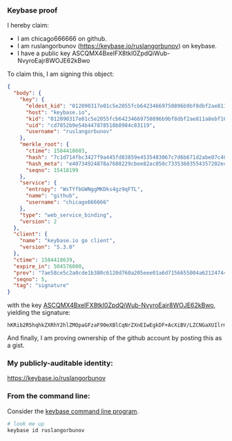### Keybase proof

I hereby claim:

  * I am chicago666666 on github.
  * I am ruslangorbunov (https://keybase.io/ruslangorbunov) on keybase.
  * I have a public key ASCQMX4BxeIFX8tkI0ZpdQiWub-NvyroEajr8WOJE62kBwo

To claim this, I am signing this object:

```json
{
  "body": {
    "key": {
      "eldest_kid": "012090317e01c5e2055fcb64234669750896b9bf8dbf2ae811a8ebf1638913ada4070a",
      "host": "keybase.io",
      "kid": "012090317e01c5e2055fcb64234669750896b9bf8dbf2ae811a8ebf1638913ada4070a",
      "uid": "cd7852b9e54b447878518b8984c83119",
      "username": "ruslangorbunov"
    },
    "merkle_root": {
      "ctime": 1584418603,
      "hash": "7c1d714fbc3427f9a445fd83859e4535483067c7d6b671d2abe07c40414c916cb7e2781d86e982e42279dec5f08b1f4f0faab8d727ec4fd83c05a2f347161b4c",
      "hash_meta": "e40734924878a7688229cbee82ac050c73353603554357202ece4c0ca75e8547",
      "seqno": 15418199
    },
    "service": {
      "entropy": "WsTYfbGWNggMKDks4gz9qFTL",
      "name": "github",
      "username": "chicago666666"
    },
    "type": "web_service_binding",
    "version": 2
  },
  "client": {
    "name": "keybase.io go client",
    "version": "5.3.0"
  },
  "ctime": 1584418639,
  "expire_in": 504576000,
  "prev": "7ae58ce5c2a0cde1b380c6120d760a205eee01a6d7156655004a62124744bfb8",
  "seqno": 5,
  "tag": "signature"
}
```

with the key [ASCQMX4BxeIFX8tkI0ZpdQiWub-NvyroEajr8WOJE62kBwo](https://keybase.io/ruslangorbunov), yielding the signature:

```
hKRib2R5hqhkZXRhY2hlZMOpaGFzaF90eXBlCqNrZXnEIwEgkDF+AcXiBV/LZCNGaXUIlrm/jb8q6BGo6/FjiROtpAcKp3BheWxvYWTESpcCBcQgeuWM5cKgzeGzgMYSDXYKIF7uAabXFWZVAEpiEkdEv7jEIBGDuhcM/n5k1Fdsg5uyrEfOcE1fyA1uIxrOsJKBBcjfAgHCo3NpZ8RAwFy9kfm8+SWWaA59rjMrXOOFqZQ3Gjybibd4puuhMxO8/FLV8ZL2HghqzkoQVvuayQJjUNRN1qheL25LZVnlAKhzaWdfdHlwZSCkaGFzaIKkdHlwZQildmFsdWXEIMVmwegUp2uCquOII9T/p+VcbEiSBfGoFCqZnKc2u88Wo3RhZ80CAqd2ZXJzaW9uAQ==

```

And finally, I am proving ownership of the github account by posting this as a gist.

### My publicly-auditable identity:

https://keybase.io/ruslangorbunov

### From the command line:

Consider the [keybase command line program](https://keybase.io/download).

```bash
# look me up
keybase id ruslangorbunov
```
